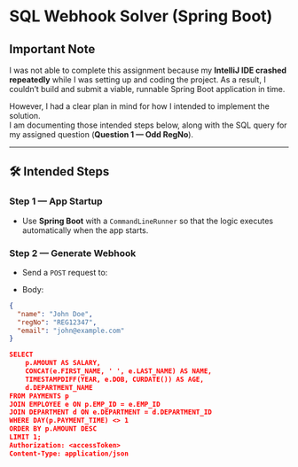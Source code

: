 # SQL Webhook Solver (Spring Boot)

##  Important Note
I was not able to complete this assignment because my **IntelliJ IDE crashed repeatedly** while I was setting up and coding the project. As a result, I couldn’t build and submit a viable, runnable Spring Boot application in time.  

However, I had a clear plan in mind for how I intended to implement the solution.  
I am documenting those intended steps below, along with the SQL query for my assigned question (**Question 1 — Odd RegNo**).

---

## 🛠 Intended Steps

### Step 1 — App Startup
- Use **Spring Boot** with a `CommandLineRunner` so that the logic executes automatically when the app starts.

### Step 2 — Generate Webhook
- Send a `POST` request to:

- Body:
```json
{
  "name": "John Doe",
  "regNo": "REG12347",
  "email": "john@example.com"
}

SELECT 
    p.AMOUNT AS SALARY,
    CONCAT(e.FIRST_NAME, ' ', e.LAST_NAME) AS NAME,
    TIMESTAMPDIFF(YEAR, e.DOB, CURDATE()) AS AGE,
    d.DEPARTMENT_NAME
FROM PAYMENTS p
JOIN EMPLOYEE e ON p.EMP_ID = e.EMP_ID
JOIN DEPARTMENT d ON e.DEPARTMENT = d.DEPARTMENT_ID
WHERE DAY(p.PAYMENT_TIME) <> 1
ORDER BY p.AMOUNT DESC
LIMIT 1;
Authorization: <accessToken>
Content-Type: application/json
